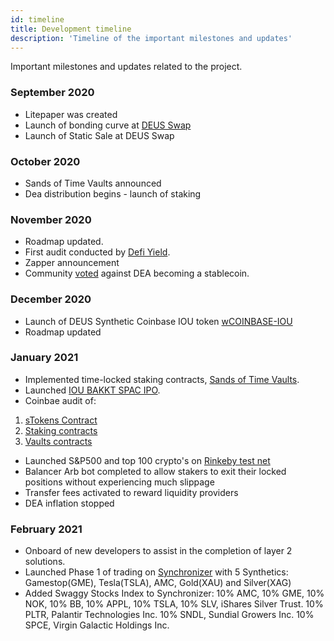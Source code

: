 ```yaml
---
id: timeline
title: Development timeline
description: 'Timeline of the important milestones and updates'
---
```

Important milestones and updates related to the project.


### September 2020
- Litepaper was created
- Launch of bonding curve at [DEUS Swap](https://app.deus.finance/swap)
- Launch of Static Sale at DEUS Swap

### October 2020
- Sands of Time Vaults announced
- Dea distribution begins - launch of staking

### November 2020

- Roadmap updated.
- First audit conducted by [Defi Yield](https://defiyield.info/assets/pdf/Deus.finance.new.pdf).
- Zapper announcement
- Community [voted](https://t.me/deusfinance/33986) against DEA becoming a stablecoin.



### December 2020

- Launch of DEUS Synthetic Coinbase IOU token [wCOINBASE-IOU](https://app.deus.finance/coinbase)
- Roadmap updated

### January 2021

- Implemented time-locked staking contracts, [Sands of Time Vaults](https://app.deus.finance/vaults). 
- Launched [IOU BAKKT SPAC IPO](https://app.deus.finance/bakkt).
- Coinbae audit of:
1. [sTokens Contract](https://coinbae.org/media/files/audit_File_Vv67KcySJw/Deus%20Finance%20Sandtoken%20Audit.pdf)
2. [Staking contracts](https://coinbae.org/media/files/audit_File_IcoOGFNHeX/Deus%20Finance%20DEAStaking%20Pool%20Audit.pdf)
3. [Vaults contracts](https://coinbae.org/media/files/audit_File_6x5JY82PyC/Deus%20Finance%20Vault%20Audit.pdf)

- Launched S&P500 and top 100 crypto's on [Rinkeby test net](https://test.deus.finance/synchronizer/)
- Balancer Arb bot completed to allow stakers to exit their locked positions without experiencing much slippage
- Transfer fees activated to reward liquidity providers
- DEA inflation stopped

### February 2021

- Onboard of new developers to assist in the completion of layer 2 solutions.
- Launched Phase 1 of trading on [Synchronizer](https://app.deus.finance/synchronizer/) with 5 Synthetics: Gamestop(GME), Tesla(TSLA), AMC, Gold(XAU) and Silver(XAG)
- Added Swaggy Stocks Index to Synchronizer: 10% AMC, 10% GME, 10% NOK, 10% BB, 10% APPL, 10% TSLA, 10% SLV, iShares Silver Trust. 10% PLTR, Palantir Technologies Inc. 10% SNDL, Sundial Growers Inc. 10% SPCE, Virgin Galactic Holdings Inc.
